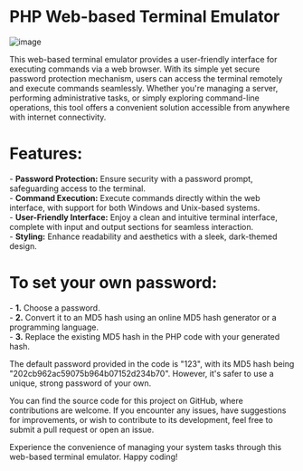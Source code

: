 # PHP Web-based Terminal Emulator 
![image](https://github.com/Javelinblog/Web-based-Terminal-Emulator/assets/155771659/c86a0183-e027-4cba-a99e-ff0a4b3c3a49)

This web-based terminal emulator provides a user-friendly interface for executing commands via a web browser. With its simple yet secure password protection mechanism, users can access the terminal remotely and execute commands seamlessly. Whether you're managing a server, performing administrative tasks, or simply exploring command-line operations, this tool offers a convenient solution accessible from anywhere with internet connectivity.

# Features: 

\- **Password Protection:** Ensure security with a password prompt, safeguarding access to the terminal.  
\- **Command Execution:** Execute commands directly within the web interface, with support for both Windows and Unix-based systems.  
\- **User-Friendly Interface:** Enjoy a clean and intuitive terminal interface, complete with input and output sections for seamless interaction.  
\- **Styling:** Enhance readability and aesthetics with a sleek, dark-themed design.  

# To set your own password:

\- **1.** Choose a password.  
\- **2.** Convert it to an MD5 hash using an online MD5 hash generator or a programming language.  
\- **3.** Replace the existing MD5 hash in the PHP code with your generated hash.  

The default password provided in the code is "123", with its MD5 hash being "202cb962ac59075b964b07152d234b70". However, it's safer to use a unique, strong password of your own.

You can find the source code for this project on GitHub, where contributions are welcome. If you encounter any issues, have suggestions for improvements, or wish to contribute to its development, feel free to submit a pull request or open an issue.


Experience the convenience of managing your system tasks through this web-based terminal emulator. Happy coding!
